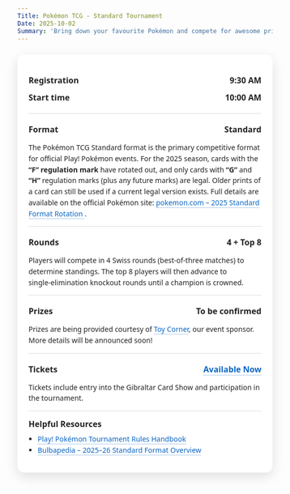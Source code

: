 ```yaml
---
Title: Pokémon TCG - Standard Tournament
Date: 2025-10-02
Summary: 'Bring down your favourite Pokémon and compete for awesome prizes!'
---
```


<style>
  .event-card {
    max-width: 800px;
    margin: 24px auto;
    padding: 20px 22px;
    background: #ffffffcc;
    backdrop-filter: blur(6px);
    border-radius: 14px;
    box-shadow: 0 8px 24px rgba(0,0,0,0.12);
    font-family: 'Segoe UI', 'Helvetica Neue', Arial, sans-serif;
    color: #222;
  }
  .event-card .section {
    padding: 14px 0;
    border-top: 1px solid #ddd;
  }
  .event-card .row {
    display: flex;
    justify-content: space-between;
    gap: 12px;
    padding: 6px 0;
  }
  .event-card .label {
    font-weight: 700;
    font-size: 1.15em;
  }
  .event-card .value {
    font-weight: 600;
    font-size: 1.15em;
    text-align: right;
  }
  .event-card p {
    margin: 8px 0 0;
    line-height: 1.55;
  }
  .event-card a {
    color: #0b65c2;
    text-decoration: none;
    border-bottom: 1px solid rgba(11,101,194,0.35);
  }
  .event-card a:hover { border-bottom-color: rgba(11,101,194,0.7); }

  /* Dark mode */
  html.dark .event-card,
  :root.dark .event-card,
  [data-theme="dark"] .event-card {
    background: rgba(10, 25, 47, 0.85);
    color: #fff;
    box-shadow: 0 8px 24px rgba(0,0,0,0.5);
  }
  html.dark .event-card .section,
  :root.dark .event-card .section,
  [data-theme="dark"] .event-card .section {
    border-top-color: rgba(255,255,255,0.18);
  }
  html.dark .event-card a,
  :root.dark .event-card a,
  [data-theme="dark"] .event-card a {
    color: #7cb7ff;
    border-bottom-color: rgba(124,183,255,0.45);
  }
  @media (prefers-color-scheme: dark) {
    .event-card {
      background: rgba(10, 25, 47, 0.85);
      color: #fff;
      box-shadow: 0 8px 24px rgba(0,0,0,0.5);
    }
    .event-card .section { border-top-color: rgba(255,255,255,0.18); }
    .event-card a {
      color: #7cb7ff;
      border-bottom-color: rgba(124,183,255,0.45);
    }
  }
</style>

<section class="event-card">
  <div class="section" style="border-top: none;">
    <div class="row">
      <div class="label">Registration</div>
      <div class="value">9:30 AM</div>
    </div>
    <div class="row">
      <div class="label">Start time</div>
      <div class="value">10:00 AM</div>
    </div>
  </div>

  <div class="section">
    <div class="row">
      <div class="label">Format</div>
      <div class="value">Standard</div>
    </div>
    <p>
      The Pokémon TCG Standard format is the primary competitive format for official Play! Pokémon events.
      For the 2025 season, cards with the <strong>“F” regulation mark</strong> have rotated out, and only cards with
      <strong>“G”</strong> and <strong>“H”</strong> regulation marks (plus any future marks) are legal.
      Older prints of a card can still be used if a current legal version exists.
      Full details are available on the official Pokémon site:
      <a href="https://www.pokemon.com/us/pokemon-news/2025-pokemon-tcg-standard-format-rotation-announcement" target="_blank" rel="noopener">
        pokemon.com – 2025 Standard Format Rotation
      </a>.
    </p>
  </div>

  <div class="section">
    <div class="row">
      <div class="label">Rounds</div>
      <div class="value">4 + Top 8</div>
    </div>
    <p>
      Players will compete in 4 Swiss rounds (best‑of‑three matches) to determine standings.
      The top 8 players will then advance to single‑elimination knockout rounds until a champion is crowned.
    </p>
  </div>

  <div class="section">
    <div class="row">
      <div class="label">Prizes</div>
      <div class="value">To be confirmed</div>
    </div>
    <p>
      Prizes are being provided courtesy of <a href="https://toycorner.gi/">Toy Corner</a>, our event sponsor.
      More details will be announced soon!
    </p>
  </div>

  <div class="section">
    <div class="row">
      <div class="label">Tickets</div>
      <div class="value"><a href="/Tickets">Available Now</a></div>
    </div>
    <p>
      Tickets include entry into the Gibraltar Card Show and participation in the tournament.
    </p>
  </div>

  <div class="section">
    <div class="label" style="margin-bottom: 8px;">Helpful Resources</div>
    <ul style="margin: 0; padding-left: 18px; line-height: 1.55;">
    <li><a href="https://www.pokemon.com/us/play-pokemon/about/tournaments-rules-and-resources/"> Play! Pokémon Tournament Rules Handbook</a></li>
    <li><a href="https://bulbapedia.bulbagarden.net/wiki/2025-26_Standard_format_(TCG)" target="_blank" rel="noopener">Bulbapedia – 2025–26 Standard Format Overview</a></li>
